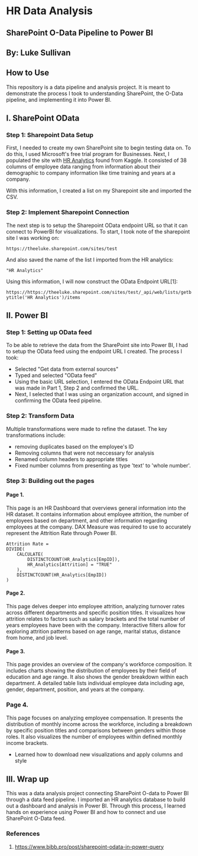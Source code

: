 # HR Data Analysis 
## SharePoint O-Data Pipeline to Power BI
## By: Luke Sullivan 

## How to Use

This repository is a data pipeline and analysis project. It is meant to demonstrate the process I took to understanding SharePoint, the O-Data pipeline, and implementing it into Power BI.

## I. SharePoint OData

### Step 1: Sharepoint Data Setup

First, I needed to create my own SharePoint site to begin testing data on. To do this, I used Microsoft's free trial program for Businesses. Next, I populated the site with [HR Analytics](https://www.kaggle.com/datasets/anshika2301/hr-analytics-dataset/data?select=HR_Analytics.csv) found from Kaggle. It consisted of 38 columns of employee data ranging from information about their demographic to company information like time training and years at a company.

With this information, I created a list on my Sharepoint site and imported the CSV.

### Step 2: Implement Sharepoint Connection

The next step is to setup the Sharepoint OData endpoint URL so that it can connect to PowerBI for visualizations. 
To start, I took note of the sharepoint site I was working on:

```https://theeluke.sharepoint.com/sites/test```

And also saved the name of the list I imported from the HR analytics:

```"HR Analytics"```

Using this information, I will now construct the OData Endpoint URL[1]:

```https://https://theeluke.sharepoint.com/sites/test/_api/web/lists/getbytitle('HR Analytics')/items```

## II. Power BI

### Step 1: Setting up OData feed

To be able to retrieve the data from the SharePoint site into Power BI, I had to setup the OData feed using the endpoint URL I created.
The process I took:
- Selected "Get data from external sources"
- Typed and selected "OData feed"
- Using the basic URL selection, I entered the OData Endpoint URL that was made in Part 1, Step 2 and confirmed the URL.
- Next, I selected that I was using an organization account, and signed in confirming the OData feed pipeline.

### Step 2: Transform Data

Multiple transformations were made to refine the dataset. The key transformations include: 
- removing duplicates based on the employee's ID
- Removing columns that were not neccessary for analysis
- Renamed column headers to appropriate titles
- Fixed number columns from presenting as type 'text' to 'whole number'.

### Step 3: Building out the pages

#### Page 1.
This page is an HR Dashboard that overviews general information into the HR dataset. It contains information about employee attrition, the number of employees based on department, and other information regarding employees at the company. DAX Measure was required to use to accurately represent the Attrition Rate through Power BI.

``` 
Attrition Rate = 
DIVIDE(
    CALCULATE(
        DISTINCTCOUNT(HR_Analytics[EmpID]),
        HR_Analytics[Attrition] = "TRUE"
    ),
    DISTINCTCOUNT(HR_Analytics[EmpID])
)
```

#### Page 2.
This page delves deeper into employee attrition, analyzing turnover rates across different departments and specific position titles. It visualizes how attrition relates to factors such as salary brackets and the total number of years employees have been with the company. Interactive filters allow for exploring attrition patterns based on age range, marital status, distance from home, and job level.

#### Page 3.
This page provides an overview of the company's workforce composition. It includes charts showing the distribution of employees by their field of education and age range. It also shows the gender breakdown within each department. A detailed table lists individual employee data including age, gender, department, position, and years at the company.

### Page 4.
This page focuses on analyzing employee compensation. It presents the distribution of monthly income across the workforce, including a breakdown by specific position titles and comparisons between genders within those roles. It also visualizes the number of employees within defined monthly income brackets.
- Learned how to download new visualizations and apply columns and style

## III. Wrap up
This was a data analysis project connecting SharePoint O-data to Power BI through a data feed pipeline. I imported an HR analytics database to build out a dashboard and analysis in Power BI. Through this process, I learned hands on experience using Power BI and how to connect and use SharePoint O-Data feed.


### References

1. https://www.bibb.pro/post/sharepoint-odata-in-power-query